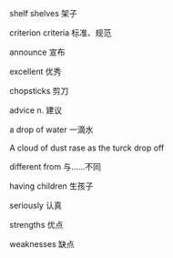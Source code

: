 shelf shelves 架子

criterion criteria 标准、规范

announce 宣布

excellent 优秀

chopsticks 剪刀

advice n. 建议

a drop of water 一滴水

A cloud of dust rase as the turck drop off

different from 与......不同

having children 生孩子

seriously 认真

strengths 优点

weaknesses 缺点
